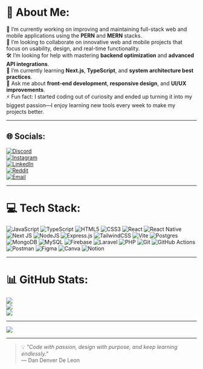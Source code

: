 # 💫 About Me:
🧠 I’m currently working on improving and maintaining full-stack web and mobile applications using the **PERN** and **MERN** stacks.  
🤝 I’m looking to collaborate on innovative web and mobile projects that focus on usability, design, and real-time functionality.  
🛠 I’m looking for help with mastering **backend optimization** and **advanced API integrations**.  
🌱 I’m currently learning **Next.js**, **TypeScript**, and **system architecture best practices**.  
💬 Ask me about **front-end development**, **responsive design**, and **UI/UX improvements**.  
⚡ Fun fact: I started coding out of curiosity and ended up turning it into my biggest passion—I enjoy learning new tools every week to make my projects better.  

---

## 🌐 Socials:
[![Discord](https://img.shields.io/badge/Discord-%237289DA.svg?logo=discord&logoColor=white)](https://discord.gg/izumiii_.)  
[![Instagram](https://img.shields.io/badge/Instagram-%23E4405F.svg?logo=Instagram&logoColor=white)](https://www.instagram.com/dandnvr)  
[![LinkedIn](https://img.shields.io/badge/LinkedIn-%230077B5.svg?logo=linkedin&logoColor=white)](https://www.linkedin.com/in/dan-denver-de-leon-1887ab272)  
[![Reddit](https://img.shields.io/badge/Reddit-%23FF4500.svg?logo=Reddit&logoColor=white)](https://www.reddit.com/user/No-Share3197)  
[![Email](https://img.shields.io/badge/Email-D14836?logo=gmail&logoColor=white)](mailto:denverdeleon021@gmail.com)  

---

# 💻 Tech Stack:
![JavaScript](https://img.shields.io/badge/javascript-%23323330.svg?style=for-the-badge&logo=javascript&logoColor=%23F7DF1E)
![TypeScript](https://img.shields.io/badge/typescript-%23007ACC.svg?style=for-the-badge&logo=typescript&logoColor=white)
![HTML5](https://img.shields.io/badge/html5-%23E34F26.svg?style=for-the-badge&logo=html5&logoColor=white)
![CSS3](https://img.shields.io/badge/css3-%231572B6.svg?style=for-the-badge&logo=css3&logoColor=white)
![React](https://img.shields.io/badge/react-%2320232a.svg?style=for-the-badge&logo=react&logoColor=%2361DAFB)
![React Native](https://img.shields.io/badge/react_native-%2320232a.svg?style=for-the-badge&logo=react&logoColor=%2361DAFB)
![Next JS](https://img.shields.io/badge/Next-black?style=for-the-badge&logo=next.js&logoColor=white)
![NodeJS](https://img.shields.io/badge/node.js-6DA55F?style=for-the-badge&logo=node.js&logoColor=white)
![Express.js](https://img.shields.io/badge/express.js-%23404d59.svg?style=for-the-badge&logo=express&logoColor=%2361DAFB)
![TailwindCSS](https://img.shields.io/badge/tailwindcss-%2338B2AC.svg?style=for-the-badge&logo=tailwind-css&logoColor=white)
![Vite](https://img.shields.io/badge/vite-%23646CFF.svg?style=for-the-badge&logo=vite&logoColor=white)
![Postgres](https://img.shields.io/badge/postgres-%23316192.svg?style=for-the-badge&logo=postgresql&logoColor=white)
![MongoDB](https://img.shields.io/badge/MongoDB-%234ea94b.svg?style=for-the-badge&logo=mongodb&logoColor=white)
![MySQL](https://img.shields.io/badge/mysql-4479A1.svg?style=for-the-badge&logo=mysql&logoColor=white)
![Firebase](https://img.shields.io/badge/firebase-a08021?style=for-the-badge&logo=firebase&logoColor=ffcd34)
![Laravel](https://img.shields.io/badge/laravel-%23FF2D20.svg?style=for-the-badge&logo=laravel&logoColor=white)
![PHP](https://img.shields.io/badge/php-%23777BB4.svg?style=for-the-badge&logo=php&logoColor=white)
![Git](https://img.shields.io/badge/git-%23F05033.svg?style=for-the-badge&logo=git&logoColor=white)
![GitHub Actions](https://img.shields.io/badge/github%20actions-%232671E5.svg?style=for-the-badge&logo=githubactions&logoColor=white)
![Postman](https://img.shields.io/badge/Postman-FF6C37?style=for-the-badge&logo=postman&logoColor=white)
![Figma](https://img.shields.io/badge/figma-%23F24E1E.svg?style=for-the-badge&logo=figma&logoColor=white)
![Canva](https://img.shields.io/badge/Canva-%2300C4CC.svg?style=for-the-badge&logo=Canva&logoColor=white)
![Notion](https://img.shields.io/badge/Notion-%23000000.svg?style=for-the-badge&logo=notion&logoColor=white)

---

# 📊 GitHub Stats:
![](https://github-readme-stats.vercel.app/api?username=Izuuii&theme=dark&hide_border=false&include_all_commits=false&count_private=false)<br/>
![](https://nirzak-streak-stats.vercel.app/?user=Izuuii&theme=dark&hide_border=false)<br/>
![](https://github-readme-stats.vercel.app/api/top-langs/?username=Izuuii&theme=dark&hide_border=false&layout=compact)

---

[![](https://visitcount.itsvg.in/api?id=Izuuii&icon=0&color=6)](https://visitcount.itsvg.in)

---

> 💡 *"Code with passion, design with purpose, and keep learning endlessly."*  
> — Dan Denver De Leon
